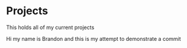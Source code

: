 # Projects
This holds all of my current projects 

Hi my name is Brandon and this is my attempt to demonstrate a commit
